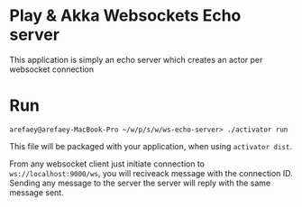 Play & Akka Websockets Echo server
==================================

This application is simply an echo server which creates an actor per websocket connection

Run
===

`arefaey@arefaey-MacBook-Pro ~/w/p/s/w/ws-echo-server> ./activator run`

This file will be packaged with your application, when using `activator dist`.

From any websocket client just initiate connection to `ws://localhost:9000/ws`, you will reciveack message with the
connection ID. Sending any message to the server the server will reply with the same message sent.

